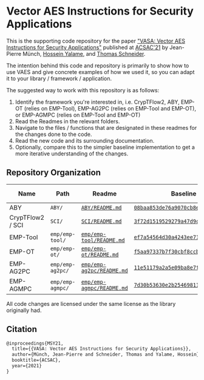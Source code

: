 # Vector AES Instructions for Security Applications

This is the supporting code repository for the paper ["VASA: Vector AES Instructions for Security Applications"](https://ia.cr/2021/1493) published at [ACSAC'21](https://www.acsac.org/2021/) by Jean-Pierre Münch, [Hossein Yalame](https://encrypto.de/yalame), and [Thomas Schneider](https://encrypto.de/schneider).

The intention behind this code and repository is primarily to show how to use VAES and give concrete examples of how we used it, so you can adapt it to your library / framework / application.

The suggested way to work with this repository is as follows:

1. Identify the framework you're interested in, i.e. CrypTFlow2, ABY, EMP-OT (relies on EMP-Tool), EMP-AG2PC (relies on EMP-Tool and EMP-OT), or EMP-AGMPC (relies on EMP-Tool and EMP-OT)
2. Read the Readmes in the relevant folders.
3. Navigate to the files / functions that are designated in these readmes for the changes done to the code.
4. Read the new code and its surrounding documentation.
5. Optionally, compare this to the simpler baseline implementation to get a more iterative understanding of the changes.

## Repository Organization

|Name|Path|Readme|Baseline Commit|License|Copyright Holder|
|-|-|-|-|-|-|
|ABY|`ABY/`|[`ABY/README.md`](ABY/README.md)|[`08baa853de76a9070cb8ed8d41e96569776e4773`](https://github.com/encryptogroup/ABY/tree/08baa853de76a9070cb8ed8d41e96569776e4773)|[LGPLv3](ABY/LICENSE)|ENCRYPTO|
|CrypTFlow2 / SCI|`SCI/`|[`SCI/README.md`](SCI/README.md)|[`3f72d1519529279a47d9c2bc01799d7e65db07e1`](https://github.com/mpc-msri/EzPC/tree/3f72d1519529279a47d9c2bc01799d7e65db07e1)|[MIT](SCI/LICENSE)|Microsoft Research|
|EMP-Tool|`emp/emp-tool/`|[`emp/emp-tool/README.md`](emp/emp-tool/README.md)|[`ef7a54564d30a4243ee710e0df79323c94f5c9f9`](https://github.com/emp-toolkit/emp-tool/tree/ef7a54564d30a4243ee710e0df79323c94f5c9f9)|[MIT](emp/emp-tool/LICENSE)|Xiao Wang|
|EMP-OT|`emp/emp-ot/`|[`emp/emp-ot/README.md`](emp/emp-ot/README.md)|[`f5aa97337b7f30cbf8ccbb4a763860e6576a8108`](https://github.com/emp-toolkit/emp-ot/tree/f5aa97337b7f30cbf8ccbb4a763860e6576a8108)|[MIT](emp/emp-ot/LICENSE)|Xiao Wang|
|EMP-AG2PC|`emp/emp-ag2pc/`|[`emp/emp-ag2pc/README.md`](emp/emp-ag2pc/README.md)|[`11e51179a2a5e09ba8e7f3736ae955966b96fc92`](https://github.com/emp-toolkit/emp-ag2pc/tree/11e51179a2a5e09ba8e7f3736ae955966b96fc92)|[MIT](emp/emp-ag2pc/LICENSE)|Xiao Wang|
|EMP-AGMPC|`emp/emp-agmpc/`|[`emp/emp-agmpc/README.md`](emp/emp-agmpc/README.md)|[`7d30b53630e2b25469811ab014e4d4a26697a89c`](https://github.com/emp-toolkit/emp-agmpc/tree/7d30b53630e2b25469811ab014e4d4a26697a89c)|[MIT](emp/emp-agmpc/LICENSE)|Xiao Wang|

All code changes are licensed under the same license as the library originally had.

## Citation
```latex
@inproceedings{MSY21,
  title={{VASA: Vector AES Instructions for Security Applications}},
  author={Münch, Jean-Pierre and Schneider, Thomas and Yalame, Hossein},
  booktitle={ACSAC},
  year={2021}
}
```
